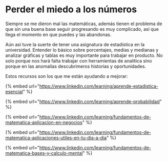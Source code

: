 # Perder el miedo a los números

Siempre se me dieron mal las matemáticas, además tienen el problema de que sin una buena base seguir progresando es muy complicado, así que llega el momento en que puedes y las abandonas.

Aún así tuve la suerte de tener una asignatura de estadística en la universidad. Entender lo básico sobre porcentajes, medias y medianas y analizar gráficas y tablas es muy importante para trabajar en producto. No solo porque nos hará falta trabajar con herramientas de analítica sino porque en las anomalías descubrimeros historias y oportunidades.

Estos recursos son los que me están ayudando a mejorar:

{% embed url="https://www.linkedin.com/learning/aprende-estadistica-esencial" %}

{% embed url="https://www.linkedin.com/learning/aprende-probabilidad" %}

{% embed url="https://www.linkedin.com/learning/fundamentos-de-matematica-aplicacion-en-negocios" %}

{% embed url="https://www.linkedin.com/learning/fundamentos-de-matematica-aplicaciones-utiles-en-tu-dia-a-dia" %}

{% embed url="https://www.linkedin.com/learning/fundamentos-de-matematica-bases-y-calculo-mental" %}
